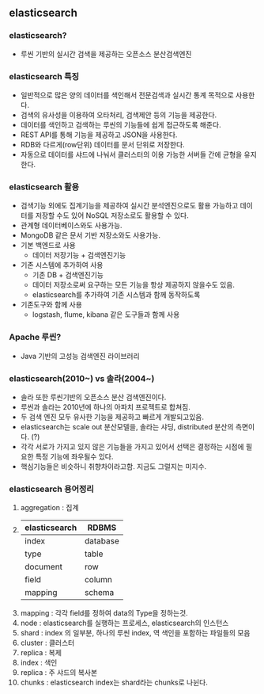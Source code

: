 ## elasticsearch

### elasticsearch?
 - 루씬 기반의 실시간 검색을 제공하는 오픈소스 분산검색엔진

### elasticsearch 특징
 - 일반적으로 많은 양의 데이터를 색인해서 전문검색과 실시간 통계 목적으로 사용한다.
 - 검색의 유사성을 이용하여 오타처리, 검색제안 등의 기능을 제공한다.
 - 데이터를 색인하고 검색하는 루씬의 기능들에 쉽게 접근하도록 해준다.
 - REST API를 통해 기능을 제공하고 JSON을 사용한다.
 - RDB와 다르게(row단위) 데이터를 문서 단위로 저장한다.
 - 자동으로 데이터를 샤드에 나눠서 클러스터의 이용 가능한 서버들 간에 균형을 유지한다.

### elasticsearch 활용
 - 검색기능 외에도 집계기능을 제공하여 실시간 분석엔진으로도 활용 가능하고 데이터를 저장할 수도 있어 NoSQL 저장소로도 활용할 수 있다.
 - 관계형 데이터베이스와도 사용가능.
 - MongoDB 같은 문서 기반 저장소와도 사용가능.
 - 기본 백엔드로 사용 
    - 데이터 저장기능 + 검색엔진기능
 - 기존 시스템에 추가하여 사용 
    - 기존 DB + 검색엔진기능 
    - 데이터 저장소로써 요구하는 모든 기능을 항상 제공하지 않을수도 있음.
    - elasticsearch를 추가하여 기존 시스템과 함께 동작하도록 
 - 기존도구와 함께 사용
    - logstash, flume, kibana 같은 도구들과 함께 사용

### Apache 루씬? 
 - Java 기반의 고성능 검색엔진 라이브러리

### elasticsearch(2010~) vs 솔라(2004~)
 - 솔라 또한 루씬기반의 오픈소스 분산 검색엔진이다.
 - 루씬과 솔라는 2010년에 하나의 아파치 프로젝트로 합쳐짐.
 - 두 검색 엔진 모두 유사한 기능을 제공하고 빠르게 개발되고있음.
 - elasticsearch는 scale out 분산모델을, 솔라는 샤딩, distributed 분산의 측면이다. (?)
 - 각각 서로가 가지고 있지 않은 기능들을 가지고 있어서 선택은 결정하는 시점에 필요한 특정 기능에 좌우될수 있다.
 - 핵심기능들은 비슷하니 취향차이라고함. 지금도 그럴지는 미지수.

### elasticsearch 용어정리
 1. aggregation : 집계
 2. | elasticsearch | RDBMS |
    |-------|-------|
    | index | database | 
    | type | table |
    | document | row  |
    | field | column |
    | mapping | schema  |
 3. mapping : 각각 field를 정하여 data의 Type을 정하는것.
 4. node : elasticsearch를 실행하는 프로세스, elasticsearch의 인스턴스
 5. shard : index 의 일부분, 하나의 루씬 index, 역 색인을 포함하는 파일들의 모음
 6. cluster : 클러스터
 7. replica : 복제
 8. index : 색인
 9. replica : 주 샤드의 복사본
 10. chunks : elasticsearch index는 shard라는 chunks로 나뉜다.